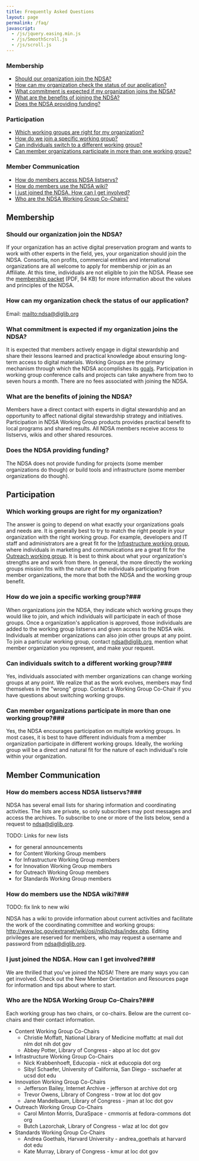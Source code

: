 ```yaml
---
title: Frequently Asked Questions
layout: page
permalink: /faq/
javascript:
  - /js/jquery.easing.min.js
  - /js/SmoothScroll.js
  - /js/scroll.js
---
```


### Membership

- [Should our organization join the NDSA?](#should-our-organization-join-the-ndsa)
- [How can my organization check the status of our application?](#how-can-my-organization-check-the-status-of-our-application)
- [What commitment is expected if my organization joins the NDSA?](#what-commitment-is-expected-if-my-organization-joins-the-ndsa)
- [What are the benefits of joining the NDSA?](#what-are-the-benefits-of-joining-the-ndsa)
- [Does the NDSA providing funding?](#does-the-ndsa-providing-funding)

### Participation

- [Which working groups are right for my organization?](#which-working-groups-are-right-for-my-organization)
- [How do we join a specific working group?](#how-do-we-join-a-specific-working-group)
- [Can individuals switch to a different working group?](#can-individuals-switch-to-a-different-working-group)
- [Can member organizations participate in more than one working group?](#can-member-organizations-participate-in-more-than-one-working-group)

### Member Communication

- [How do members access NDSA listservs?](#how-do-members-access-ndsa-listservs)
- [How do members use the NDSA wiki?](#how-do-members-use-the-ndsa-wiki)
- [I just joined the NDSA. How can I get involved?](#i-just-joined-the-ndsa-how-can-i-get-involved)
- [Who are the NDSA Working Group Co-Chairs?](#who-are-the-ndsa-working-group-co-chairs)

## Membership

### Should our organization join the NDSA?

If your organization has an active digital preservation program and wants to work with other experts in the field, yes, your organization should join the NDSA. Consortia, non profits, commercial entities and international organizations are all welcome to apply for membership or join as an Affiliate. At this time, individuals are not eligible to join the NDSA. Please see the [membership packet](/documents/MembershipPacket201103.pdf) (PDF, 94 KB) for more information about the values and principles of the NDSA.

### How can my organization check the status of our application?

Email: <mailto:ndsa@diglib.org>

### What commitment is expected if my organization joins the NDSA?

It is expected that members actively engage in digital stewardship and share their lessons learned and practical knowledge about ensuring long-term access to digital materials. Working Groups are the primary mechanism through which the NDSA accomplishes its [goals](/). Participation in working group conference calls and projects can take anywhere from two to seven hours a month. There are no fees associated with joining the NDSA.

### What are the benefits of joining the NDSA?

Members have a direct contact with experts in digital stewardship and an opportunity to affect national digital stewardship strategy and initiatives. Participation in NDSA Working Group products provides practical benefit to local programs and shared results. All NDSA members receive access to listservs, wikis and other shared resources.

### Does the NDSA providing funding?

The NDSA does not provide funding for projects (some member organizations do though) or build tools and infrastructure (some member organizations do though).

## Participation

### Which working groups are right for my organization?

The answer is going to depend on what exactly your organizations goals and needs are. It is generally best to try to match the right people in your organization with the right working group. For example, developers and IT staff and administrators are a great fit for the [Infrastructure working group](/working-groups/infrastructure/), where individuals in marketing and communications are a great fit for the [Outreach working group](/working-groups/outreach/). It is best to think about what your organization's strengths are and work from there. In general, the more directly the working groups mission fits with the nature of the individuals participating from member organizations, the more that both the NDSA and the working group benefit.

### How do we join a specific working group?###

When organizations join the NDSA, they indicate which working groups they would like to join, and which individuals will participate in each of those groups. Once a organization's application is approved, those individuals are added to the working group listservs and given access to the NDSA wiki. Individuals at member organizations can also join other groups at any point. To join a particular working group, contact ndsa@diglib.org, mention what member organization you represent, and make your request.

### Can individuals switch to a different working group?###

Yes, individuals associated with member organizations can change working groups at any point. We realize that as the work evolves, members may find themselves in the "wrong" group. Contact a Working Group Co-Chair if you have questions about switching working groups.

### Can member organizations participate in more than one working group?###

Yes, the NDSA encourages participation on multiple working groups. In most cases, it is best to have different individuals from a member organization participate in different working groups. Ideally, the working group will be a direct and natural fit for the nature of each individual's role within your organization.

## Member Communication

### How do members access NDSA listservs?###

NDSA has several email lists for sharing information and coordinating activities. The lists are private, so only subscribers may post messages and access the archives. To subscribe to one or more of the lists below, send a request to ndsa@diglib.org.

TODO: Links for new lists

- for general announcements
- for Content Working Group members
- for Infrastructure Working Group members
- for Innovation Working Group members
- for Outreach Working Group members
- for Standards Working Group members

### How do members use the NDSA wiki?###

 TODO: fix link to new wiki

NDSA has a wiki to provide information about current activities and facilitate the work of the coordinating committee and working groups: http://www.loc.gov/extranet/wiki/osi/ndiip/ndsa/index.php. Editing privileges are reserved for members, who may request a username and password from ndsa@diglib.org.

### I just joined the NDSA. How can I get involved?###

We are thrilled that you've joined the NDSA! There are many ways you can get involved. Check out the New Member Orientation and Resources page for information and tips about where to start.

### Who are the NDSA Working Group Co-Chairs?###

Each working group has two chairs, or co-chairs. Below are the current co-chairs and their contact information.

- Content Working Group Co-Chairs
  - Christie Moffatt, National Library of Medicine  moffattc at mail dot nlm dot nih dot gov
  - Abbey Potter, Library of Congress - abpo at loc dot gov
- Infrastructure Working Group Co-Chairs
  - Nick Krabbenhoeft, Educopia - nick at educopia dot org
  - Sibyl Schaefer, University of California, San Diego - sschaefer at ucsd dot edu
- Innovation Working Group Co-Chairs
  - Jefferson Bailey, Internet Archive - jefferson at archive dot org
  - Trevor Owens, Library of Congress - trow at loc dot gov
  - Jane Mandelbaum, Library of Congress - jman at loc dot gov
- Outreach Working Group Co-Chairs
  - Carol Minton Morris, DuraSpace - cmmorris at fedora-commons dot org
  - Butch Lazorchak, Library of Congress - wlaz at loc dot gov
- Standards Working Group Co-Chairs
  - Andrea Goethals, Harvard University - andrea_goethals at harvard dot edu
  - Kate Murray, Library of Congress - kmur at loc dot gov

<div class="scroll-to-top">&nbsp;</div>
